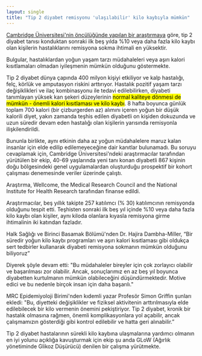 ```yaml
---
layout: single
title: "Tip 2 diyabet remisyonu 'ulaşılabilir' kilo kaybıyla mümkün"
---
```

[Cambridge Üniversitesi'nin öncülüğünde yapılan bir araştırmaya](https://www.eurekalert.org/pub_releases/2019-09/uoc-t2d092719.php) göre, tip 2 diyabet tanısı konduktan sonraki ilk beş yılda %10 veya daha fazla kilo kaybı olan kişilerin hastalıklarını remisyona sokma ihtimali en yüksektir.

Bulgular, hastalıklardan yoğun yaşam tarzı müdahaleleri veya aşırı kalori kısıtlamaları olmadan iyileşmenin mümkün olduğunu göstermekte.

Tip 2 diyabet dünya çapında 400 milyon kişiyi etkiliyor ve kalp hastalığı, felç, körlük ve amputasyon riskini arttırıyor. Hastalık pozitif yaşam tarzı değişiklikleri ve ilaç kombinasyonu ile tedavi edilebilirken, diyabeti tanımlayan yüksek kan şekeri düzeylerinin <mark>normal kaliteye dönmesi de mümkün - önemli kalori kısıtlaması ve kilo kaybı</mark>. 8 hafta boyunca günlük toplam 700 kalori (bir çizburgerden az) alımını içeren yoğun bir düşük kalorili diyet, yakın zamanda teşhis edilen diyabetli on kişiden dokuzunda ve uzun süredir devam eden hastalığı olan kişilerin yarısında remisyonla ilişkilendirildi.

Bununla birlikte, aynı etkinin daha az yoğun müdahalelere maruz kalan insanlar için elde edilip edilemeyeceğine dair kanıtlar bulunamadı. Bu soruyu cevaplamak için, Cambridge Üniversitesi'ndeki araştırmacılar tarafından yürütülen bir ekip, 40-69 yaşlarında yeni tanı konan diyabetli 867 kişinin doğu bölgesindeki genel uygulamalardan oluşturduğu prospektif bir kohort çalışması denemesinde veriler üzerinde çalıştı.

<script async src="//pagead2.googlesyndication.com/pagead/js/adsbygoogle.js"></script>
<ins class="adsbygoogle"
     style="display:block; text-align:center;"
     data-ad-layout="in-article"
     data-ad-format="fluid"
     data-ad-client="ca-pub-7868661326160958"
     data-ad-slot="3072558811"></ins>
<script>
     (adsbygoogle = window.adsbygoogle || []).push({});
</script>

Araştırma, Wellcome, the Medical Research Council and the National Institute for Health Research tarafından finanse edildi.

Araştırmacılar, beş yıllık takipte 257 katılımcı (% 30) katılımcının remisyonda olduğunu tespit etti. Teşhisten sonraki ilk beş yıl içinde %10 veya daha fazla kilo kaybı olan kişiler, aynı kiloda olanlara kıyasla remisyona girme ihtimalinin iki katından fazladır.

Halk Sağlığı ve Birinci Basamak Bölümü'nden Dr. Hajira Dambha-Miller, “Bir süredir yoğun kilo kaybı programları ve aşırı kalori kısıtlaması gibi oldukça sert tedbirler kullanarak diyabeti remisyona sokmanın mümkün olduğunu biliyoruz”

Diyerek şöyle devam etti: "Bu müdahaleler bireyler için çok zorlayıcı olabilir ve başarılması zor olabilir. Ancak, sonuçlarımız en az beş yıl boyunca diyabetten kurtulmanın mümkün olabileceğini düşündürmektedir. Motive edici ve bu nedenle birçok insan için daha başarılı."

MRC Epidemiyoloji Birimi'nden kıdemli yazar Profesör Simon Griffin şunları ekledi: "Bu, diyetteki değişiklikler ve fiziksel aktivitenin arttırılmasıyla elde edilebilecek bir kilo vermenin önemini pekiştiriyor. Tip 2 diyabet, kronik bir hastalık olmasına rağmen, önemli komplikasyonlara yol açabilir, ancak çalışmamızın gösterdiği gibi kontrol edilebilir ve hatta geri alınabilir.”

Tip 2 diyabet hastalarının sürekli kilo kaybına ulaşmalarına yardımcı olmanın en iyi yolunu açıklığa kavuşturmak için ekip şu anda GLoW (Ağırlık yönetiminde Glikoz Düşürücü) denilen bir çalışma yürütmekte.
